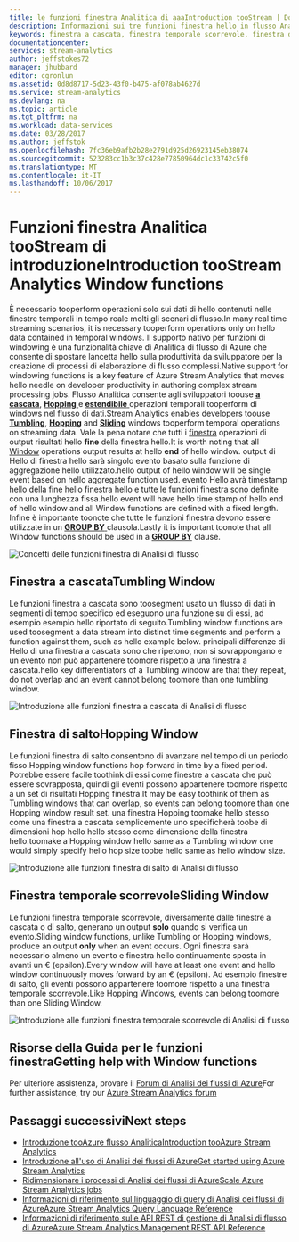 ```yaml
---
title: le funzioni finestra Analitica di aaaIntroduction tooStream | Documenti Microsoft
description: Informazioni sui tre funzioni finestra hello in flusso Analitica (a cascata, di salto, scorrimento).
keywords: finestra a cascata, finestra temporale scorrevole, finestra di salto
documentationcenter: 
services: stream-analytics
author: jeffstokes72
manager: jhubbard
editor: cgronlun
ms.assetid: 0d8d8717-5d23-43f0-b475-af078ab4627d
ms.service: stream-analytics
ms.devlang: na
ms.topic: article
ms.tgt_pltfrm: na
ms.workload: data-services
ms.date: 03/28/2017
ms.author: jeffstok
ms.openlocfilehash: 7fc36eb9afb2b28e2791d925d26923145eb38074
ms.sourcegitcommit: 523283cc1b3c37c428e77850964dc1c33742c5f0
ms.translationtype: MT
ms.contentlocale: it-IT
ms.lasthandoff: 10/06/2017
---
```

# <a name="introduction-toostream-analytics-window-functions"></a><span data-ttu-id="28b8f-104">Funzioni finestra Analitica tooStream di introduzione</span><span class="sxs-lookup"><span data-stu-id="28b8f-104">Introduction tooStream Analytics Window functions</span></span>
<span data-ttu-id="28b8f-105">È necessario tooperform operazioni solo sui dati di hello contenuti nelle finestre temporali in tempo reale molti gli scenari di flusso.</span><span class="sxs-lookup"><span data-stu-id="28b8f-105">In many real time streaming scenarios, it is necessary tooperform operations only on hello data contained in temporal windows.</span></span> <span data-ttu-id="28b8f-106">Il supporto nativo per funzioni di windowing è una funzionalità chiave di Analitica di flusso di Azure che consente di spostare lancetta hello sulla produttività da sviluppatore per la creazione di processi di elaborazione di flusso complessi.</span><span class="sxs-lookup"><span data-stu-id="28b8f-106">Native support for windowing functions is a key feature of Azure Stream Analytics that moves hello needle on developer productivity in authoring complex stream processing jobs.</span></span> <span data-ttu-id="28b8f-107">Flusso Analitica consente agli sviluppatori toouse [ **a cascata**](https://msdn.microsoft.com/library/dn835055.aspx), [ **Hopping** ](https://msdn.microsoft.com/library/dn835041.aspx) e [ **estendibile** ](https://msdn.microsoft.com/library/dn835051.aspx) operazioni temporali tooperform di windows nel flusso di dati.</span><span class="sxs-lookup"><span data-stu-id="28b8f-107">Stream Analytics enables developers toouse [**Tumbling**](https://msdn.microsoft.com/library/dn835055.aspx), [**Hopping**](https://msdn.microsoft.com/library/dn835041.aspx) and [**Sliding**](https://msdn.microsoft.com/library/dn835051.aspx) windows tooperform temporal operations on streaming data.</span></span> <span data-ttu-id="28b8f-108">Vale la pena notare che tutti i [finestra](https://msdn.microsoft.com/library/dn835019.aspx) operazioni di output risultati hello **fine** della finestra hello.</span><span class="sxs-lookup"><span data-stu-id="28b8f-108">It is worth noting that all [Window](https://msdn.microsoft.com/library/dn835019.aspx) operations output results at hello **end** of hello window.</span></span> <span data-ttu-id="28b8f-109">output di Hello di finestra hello sarà singolo evento basato sulla funzione di aggregazione hello utilizzato.</span><span class="sxs-lookup"><span data-stu-id="28b8f-109">hello output of hello window will be single event based on hello aggregate function used.</span></span> <span data-ttu-id="28b8f-110">evento Hello avrà timestamp hello della fine hello finestra hello e tutte le funzioni finestra sono definite con una lunghezza fissa.</span><span class="sxs-lookup"><span data-stu-id="28b8f-110">hello event will have hello time stamp of hello end of hello window and all Window functions are defined with a fixed length.</span></span> <span data-ttu-id="28b8f-111">Infine è importante toonote che tutte le funzioni finestra devono essere utilizzate in un [ **GROUP BY** ](https://msdn.microsoft.com/library/dn835023.aspx) clausola.</span><span class="sxs-lookup"><span data-stu-id="28b8f-111">Lastly it is important toonote that all Window functions should be used in a [**GROUP BY**](https://msdn.microsoft.com/library/dn835023.aspx) clause.</span></span>

![Concetti delle funzioni finestra di Analisi di flusso](media/stream-analytics-window-functions/stream-analytics-window-functions-conceptual.png)

## <a name="tumbling-window"></a><span data-ttu-id="28b8f-113">Finestra a cascata</span><span class="sxs-lookup"><span data-stu-id="28b8f-113">Tumbling Window</span></span>
<span data-ttu-id="28b8f-114">Le funzioni finestra a cascata sono toosegment usato un flusso di dati in segmenti di tempo specifico ed eseguono una funzione su di essi, ad esempio esempio hello riportato di seguito.</span><span class="sxs-lookup"><span data-stu-id="28b8f-114">Tumbling window functions are used toosegment a data stream into distinct time segments and perform a function against them, such as hello example below.</span></span> <span data-ttu-id="28b8f-115">principali differenze di Hello di una finestra a cascata sono che ripetono, non si sovrappongano e un evento non può appartenere toomore rispetto a una finestra a cascata.</span><span class="sxs-lookup"><span data-stu-id="28b8f-115">hello key differentiators of a Tumbling window are that they repeat, do not overlap and an event cannot belong toomore than one tumbling window.</span></span>

![Introduzione alle funzioni finestra a cascata di Analisi di flusso](media/stream-analytics-window-functions/stream-analytics-window-functions-tumbling-intro.png)

## <a name="hopping-window"></a><span data-ttu-id="28b8f-117">Finestra di salto</span><span class="sxs-lookup"><span data-stu-id="28b8f-117">Hopping Window</span></span>
<span data-ttu-id="28b8f-118">Le funzioni finestra di salto consentono di avanzare nel tempo di un periodo fisso.</span><span class="sxs-lookup"><span data-stu-id="28b8f-118">Hopping window functions hop forward in time by a fixed period.</span></span> <span data-ttu-id="28b8f-119">Potrebbe essere facile toothink di essi come finestre a cascata che può essere sovrapposta, quindi gli eventi possono appartenere toomore rispetto a un set di risultati Hopping finestra.</span><span class="sxs-lookup"><span data-stu-id="28b8f-119">It may be easy toothink of them as Tumbling windows that can overlap, so events can belong toomore than one Hopping window result set.</span></span> <span data-ttu-id="28b8f-120">una finestra Hopping toomake hello stesso come una finestra a cascata semplicemente uno specificherà toobe di dimensioni hop hello hello stesso come dimensione della finestra hello.</span><span class="sxs-lookup"><span data-stu-id="28b8f-120">toomake a Hopping window hello same as a Tumbling window one would simply specify hello hop size toobe hello same as hello window size.</span></span> 

![Introduzione alle funzioni finestra di salto di Analisi di flusso](media/stream-analytics-window-functions/stream-analytics-window-functions-hopping-intro.png)

## <a name="sliding-window"></a><span data-ttu-id="28b8f-122">Finestra temporale scorrevole</span><span class="sxs-lookup"><span data-stu-id="28b8f-122">Sliding Window</span></span>
<span data-ttu-id="28b8f-123">Le funzioni finestra temporale scorrevole, diversamente dalle finestre a cascata o di salto, generano un output **solo** quando si verifica un evento.</span><span class="sxs-lookup"><span data-stu-id="28b8f-123">Sliding window functions, unlike Tumbling or Hopping windows, produce an output **only**  when an event occurs.</span></span> <span data-ttu-id="28b8f-124">Ogni finestra sarà necessario almeno un evento e finestra hello continuamente sposta in avanti un € (epsilon).</span><span class="sxs-lookup"><span data-stu-id="28b8f-124">Every window will have at least one event and hello window continuously moves forward by an € (epsilon).</span></span> <span data-ttu-id="28b8f-125">Ad esempio finestre di salto, gli eventi possono appartenere toomore rispetto a una finestra temporale scorrevole.</span><span class="sxs-lookup"><span data-stu-id="28b8f-125">Like Hopping Windows, events can belong toomore than one Sliding Window.</span></span>

![Introduzione alle funzioni finestra temporale scorrevole di Analisi di flusso](media/stream-analytics-window-functions/stream-analytics-window-functions-sliding-intro.png)

## <a name="getting-help-with-window-functions"></a><span data-ttu-id="28b8f-127">Risorse della Guida per le funzioni finestra</span><span class="sxs-lookup"><span data-stu-id="28b8f-127">Getting help with Window functions</span></span>
<span data-ttu-id="28b8f-128">Per ulteriore assistenza, provare il [Forum di Analisi dei flussi di Azure](https://social.msdn.microsoft.com/Forums/en-US/home?forum=AzureStreamAnalytics)</span><span class="sxs-lookup"><span data-stu-id="28b8f-128">For further assistance, try our [Azure Stream Analytics forum](https://social.msdn.microsoft.com/Forums/en-US/home?forum=AzureStreamAnalytics)</span></span>

## <a name="next-steps"></a><span data-ttu-id="28b8f-129">Passaggi successivi</span><span class="sxs-lookup"><span data-stu-id="28b8f-129">Next steps</span></span>
* [<span data-ttu-id="28b8f-130">Introduzione tooAzure flusso Analitica</span><span class="sxs-lookup"><span data-stu-id="28b8f-130">Introduction tooAzure Stream Analytics</span></span>](stream-analytics-introduction.md)
* [<span data-ttu-id="28b8f-131">Introduzione all'uso di Analisi dei flussi di Azure</span><span class="sxs-lookup"><span data-stu-id="28b8f-131">Get started using Azure Stream Analytics</span></span>](stream-analytics-real-time-fraud-detection.md)
* [<span data-ttu-id="28b8f-132">Ridimensionare i processi di Analisi dei flussi di Azure</span><span class="sxs-lookup"><span data-stu-id="28b8f-132">Scale Azure Stream Analytics jobs</span></span>](stream-analytics-scale-jobs.md)
* [<span data-ttu-id="28b8f-133">Informazioni di riferimento sul linguaggio di query di Analisi dei flussi di Azure</span><span class="sxs-lookup"><span data-stu-id="28b8f-133">Azure Stream Analytics Query Language Reference</span></span>](https://msdn.microsoft.com/library/azure/dn834998.aspx)
* [<span data-ttu-id="28b8f-134">Informazioni di riferimento sulle API REST di gestione di Analisi di flusso di Azure</span><span class="sxs-lookup"><span data-stu-id="28b8f-134">Azure Stream Analytics Management REST API Reference</span></span>](https://msdn.microsoft.com/library/azure/dn835031.aspx)

